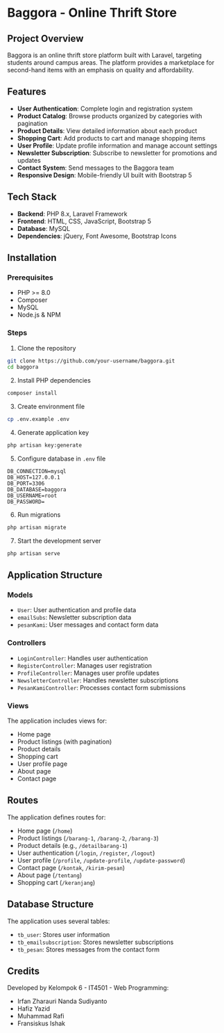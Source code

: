 # Baggora - Online Thrift Store

## Project Overview
Baggora is an online thrift store platform built with Laravel, targeting students around campus areas. The platform provides a marketplace for second-hand items with an emphasis on quality and affordability.

## Features
- **User Authentication**: Complete login and registration system
- **Product Catalog**: Browse products organized by categories with pagination
- **Product Details**: View detailed information about each product
- **Shopping Cart**: Add products to cart and manage shopping items
- **User Profile**: Update profile information and manage account settings
- **Newsletter Subscription**: Subscribe to newsletter for promotions and updates
- **Contact System**: Send messages to the Baggora team
- **Responsive Design**: Mobile-friendly UI built with Bootstrap 5

## Tech Stack
- **Backend**: PHP 8.x, Laravel Framework
- **Frontend**: HTML, CSS, JavaScript, Bootstrap 5
- **Database**: MySQL
- **Dependencies**: jQuery, Font Awesome, Bootstrap Icons

## Installation

### Prerequisites
- PHP >= 8.0
- Composer
- MySQL
- Node.js & NPM

### Steps
1. Clone the repository
```bash
git clone https://github.com/your-username/baggora.git
cd baggora
```

2. Install PHP dependencies
```bash
composer install
```

3. Create environment file
```bash
cp .env.example .env
```

4. Generate application key
```bash
php artisan key:generate
```

5. Configure database in `.env` file
```
DB_CONNECTION=mysql
DB_HOST=127.0.0.1
DB_PORT=3306
DB_DATABASE=baggora
DB_USERNAME=root
DB_PASSWORD=
```

6. Run migrations
```bash
php artisan migrate
```

7. Start the development server
```bash
php artisan serve
```

## Application Structure

### Models
- `User`: User authentication and profile data
- `emailSubs`: Newsletter subscription data
- `pesanKami`: User messages and contact form data

### Controllers
- `LoginController`: Handles user authentication
- `RegisterController`: Manages user registration
- `ProfileController`: Manages user profile updates
- `NewsletterController`: Handles newsletter subscriptions
- `PesanKamiController`: Processes contact form submissions

### Views
The application includes views for:
- Home page
- Product listings (with pagination)
- Product details
- Shopping cart
- User profile page
- About page
- Contact page

## Routes
The application defines routes for:
- Home page (`/home`)
- Product listings (`/barang-1`, `/barang-2`, `/barang-3`)
- Product details (e.g., `/detailbarang-1`)
- User authentication (`/login`, `/register`, `/logout`)
- User profile (`/profile`, `/update-profile`, `/update-password`)
- Contact page (`/kontak`, `/kirim-pesan`)
- About page (`/tentang`)
- Shopping cart (`/keranjang`)

## Database Structure
The application uses several tables:
- `tb_user`: Stores user information
- `tb_emailsubscription`: Stores newsletter subscriptions
- `tb_pesan`: Stores messages from the contact form

## Credits
Developed by Kelompok 6 - IT4501 - Web Programming:
- Irfan Zharauri Nanda Sudiyanto
- Hafiz Yazid
- Muhammad Rafi
- Fransiskus Ishak
